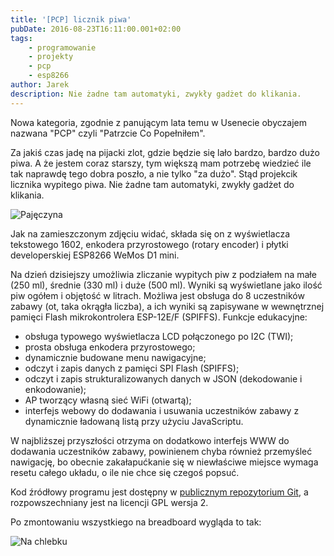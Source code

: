 ```yaml
---
title: '[PCP] licznik piwa'
pubDate: 2016-08-23T16:11:00.001+02:00
tags:
    - programowanie
    - projekty
    - pcp
    - esp8266
author: Jarek
description: Nie żadne tam automatyki, zwykły gadżet do klikania.
---
```


Nowa kategoria, zgodnie z panującym lata temu w Usenecie obyczajem nazwana "PCP" czyli "Patrzcie Co Popełniłem".

Za jakiś czas jadę na pijacki zlot, gdzie będzie się lało bardzo, bardzo dużo piwa. A że jestem coraz starszy, tym większą mam potrzebę wiedzieć ile tak naprawdę tego dobra poszło, a nie tylko "za dużo". Stąd projekcik licznika wypitego piwa. Nie żadne tam automatyki, zwykły gadżet do klikania.

![Pajęczyna](https://3.bp.blogspot.com/-2dO83ztozUk/V7xQsta6S-I/AAAAAAAAEpc/wkJFMsKcsHQIRDv-Zz8OrreOcmLLfgeYACPcB/s800/upload_-1)

Jak na zamieszczonym zdjęciu widać, składa się on z wyświetlacza tekstowego 1602, enkodera przyrostowego (rotary encoder) i płytki developerskiej ESP8266 WeMos D1 mini.

Na dzień dzisiejszy umożliwia zliczanie wypitych piw z podziałem na małe (250 ml), średnie (330 ml) i duże (500 ml). Wyniki są wyświetlane jako ilość piw ogółem i objętość w litrach. Możliwa jest obsługa do 8 uczestników zabawy (ot, taka okrągła liczba), a ich wyniki są zapisywane w wewnętrznej pamięci Flash mikrokontrolera ESP-12E/F (SPIFFS). Funkcje edukacyjne:

-   obsługa typowego wyświetlacza LCD połączonego po I2C (TWI);
-   prosta obsługa enkodera przyrostowego;
-   dynamicznie budowane menu nawigacyjne;
-   odczyt i zapis danych z pamięci SPI Flash (SPIFFS);
-   odczyt i zapis strukturalizowanych danych w JSON (dekodowanie i enkodowanie);
-   AP tworzący własną sieć WiFi (otwartą);
-   interfejs webowy do dodawania i usuwania uczestników zabawy z dynamicznie ładowaną listą przy użyciu JavaScriptu.

W najbliższej przyszłości otrzyma on dodatkowo interfejs WWW do dodawania uczestników zabawy, powinienem chyba również przemyśleć nawigację, bo obecnie zakałapućkanie się w niewłaściwe miejsce wymaga resetu całego układu, o ile nie chce się czegoś popsuć.

Kod źródłowy programu jest dostępny w [publicznym repozytorium Git](https://bitbucket.org/zgoda/esp8266_beercounter), a rozpowszechniany jest na licencji GPL wersja 2.

Po zmontowaniu wszystkiego na breadboard wygląda to tak:

![Na chlebku](https://1.bp.blogspot.com/-th2qEKW9CWQ/V8Wev7AwS6I/AAAAAAAAEqQ/rRD114nyzTgbz1URVQtUCahivXelJH8ZgCPcB/s800/upload_-1)
